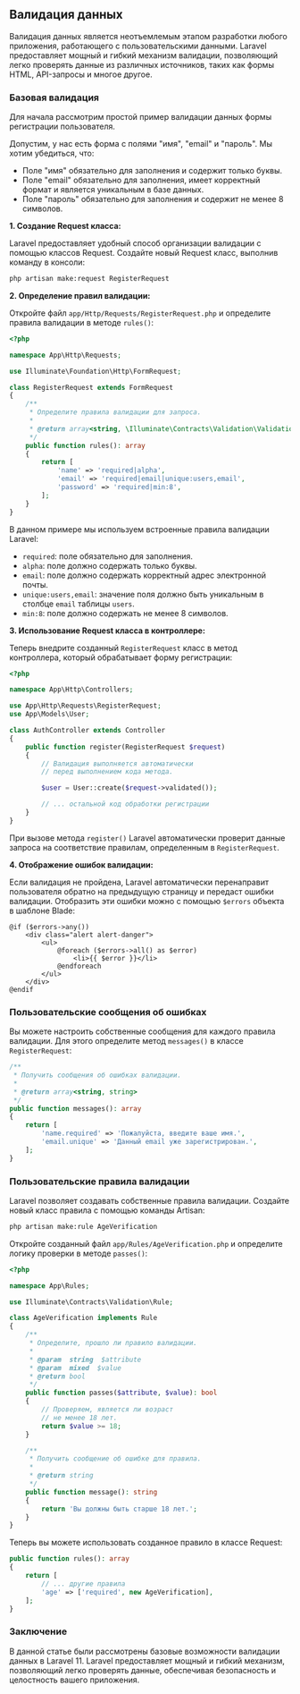 ## Валидация данных

Валидация данных является неотъемлемым этапом разработки любого приложения, работающего с пользовательскими данными.  Laravel предоставляет мощный и гибкий механизм валидации, позволяющий легко проверять данные из различных источников, таких как формы HTML, API-запросы и многое другое. 

### Базовая валидация

Для начала рассмотрим простой пример валидации данных формы регистрации пользователя.  

Допустим, у нас есть форма с полями "имя", "email" и "пароль". Мы хотим убедиться, что:

* Поле "имя" обязательно для заполнения и содержит только буквы.
* Поле "email" обязательно для заполнения, имеет корректный формат и является уникальным в базе данных.
* Поле "пароль" обязательно для заполнения и содержит не менее 8 символов.

**1. Создание Request класса:**

Laravel предоставляет удобный способ организации валидации с помощью классов Request. Создайте новый Request класс, выполнив команду в консоли:

```bash
php artisan make:request RegisterRequest
```

**2. Определение правил валидации:**

Откройте файл `app/Http/Requests/RegisterRequest.php` и определите правила валидации в методе `rules()`:

```php
<?php

namespace App\Http\Requests;

use Illuminate\Foundation\Http\FormRequest;

class RegisterRequest extends FormRequest
{
    /**
     * Определите правила валидации для запроса.
     *
     * @return array<string, \Illuminate\Contracts\Validation\ValidationRule|array|string>
     */
    public function rules(): array
    {
        return [
            'name' => 'required|alpha',
            'email' => 'required|email|unique:users,email',
            'password' => 'required|min:8',
        ];
    }
}
```

В данном примере мы используем встроенные правила валидации Laravel:

* `required`: поле обязательно для заполнения.
* `alpha`: поле должно содержать только буквы.
* `email`: поле должно содержать корректный адрес электронной почты.
* `unique:users,email`: значение поля должно быть уникальным в столбце `email` таблицы `users`.
* `min:8`: поле должно содержать не менее 8 символов.

**3. Использование Request класса в контроллере:**

Теперь внедрите созданный `RegisterRequest` класс в метод контроллера, который обрабатывает форму регистрации:

```php
<?php

namespace App\Http\Controllers;

use App\Http\Requests\RegisterRequest;
use App\Models\User;

class AuthController extends Controller
{
    public function register(RegisterRequest $request)
    {
        // Валидация выполняется автоматически
        // перед выполнением кода метода.

        $user = User::create($request->validated());

        // ... остальной код обработки регистрации
    }
}
```

При вызове метода `register()` Laravel автоматически проверит данные запроса на соответствие правилам, определенным в `RegisterRequest`. 

**4. Отображение ошибок валидации:**

Если валидация не пройдена, Laravel автоматически перенаправит пользователя обратно на предыдущую страницу и передаст ошибки валидации. Отобразить эти ошибки можно с помощью  `$errors` объекта в шаблоне Blade:

```blade
@if ($errors->any())
    <div class="alert alert-danger">
        <ul>
            @foreach ($errors->all() as $error)
                <li>{{ $error }}</li>
            @endforeach
        </ul>
    </div>
@endif
```

### Пользовательские сообщения об ошибках

Вы можете настроить собственные сообщения для каждого правила валидации. Для этого определите метод `messages()` в классе `RegisterRequest`:

```php
/**
 * Получить сообщения об ошибках валидации.
 *
 * @return array<string, string>
 */
public function messages(): array
{
    return [
        'name.required' => 'Пожалуйста, введите ваше имя.',
        'email.unique' => 'Данный email уже зарегистрирован.',
    ];
}
```

### Пользовательские правила валидации

Laravel позволяет создавать собственные правила валидации. Создайте новый класс правила с помощью команды Artisan:

```bash
php artisan make:rule AgeVerification
```

Откройте созданный файл `app/Rules/AgeVerification.php` и определите логику проверки в методе `passes()`:

```php
<?php

namespace App\Rules;

use Illuminate\Contracts\Validation\Rule;

class AgeVerification implements Rule
{
    /**
     * Определите, прошло ли правило валидации.
     *
     * @param  string  $attribute
     * @param  mixed  $value
     * @return bool
     */
    public function passes($attribute, $value): bool
    {
        // Проверяем, является ли возраст 
        // не менее 18 лет.
        return $value >= 18; 
    }

    /**
     * Получить сообщение об ошибке для правила.
     *
     * @return string
     */
    public function message(): string
    {
        return 'Вы должны быть старше 18 лет.';
    }
}
```

Теперь вы можете использовать созданное правило в классе Request:

```php
public function rules(): array
{
    return [
        // ... другие правила
        'age' => ['required', new AgeVerification],
    ];
}
```

### Заключение

В данной статье были рассмотрены базовые возможности валидации данных в Laravel 11. 
Laravel предоставляет мощный и гибкий механизм, позволяющий легко проверять данные, 
обеспечивая безопасность и целостность вашего приложения. 
